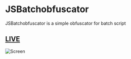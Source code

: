 # JSBatchobfuscator
JSBatchobfuscator is a simple obfuscator for batch script 

## [LIVE](https://neeswebservices.github.io/bat-obfuscator/)

![Screen](https://i.imgur.com/tPmXeTU.png)
